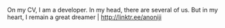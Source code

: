 On my CV, I am a developer. In my head, there are several of us. But in my heart, I remain a great dreamer | http://linktr.ee/anoniji
